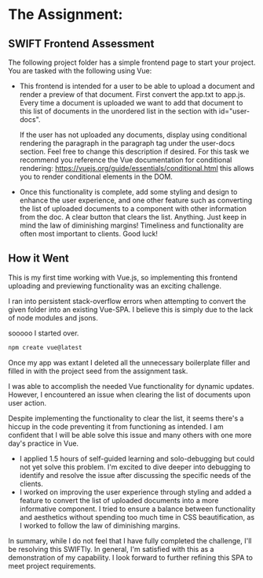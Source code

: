 # The Assignment:

## SWIFT Frontend Assessment
The following project folder has a simple frontend page to start your project. You are tasked with the following using Vue:
<ul>
<li> This frontend is intended for a user to be able to upload a document and render a preview of that document. First convert the app.txt to app.js.
Every time a document is uploaded we want to add that document to this list of documents in the unordered list in the section with id="user-docs". <br>

If the user has not uploaded any documents, display using conditional rendering the paragraph in the paragraph tag under the user-docs section. Feel free to change this description if desired. For this task we recommend you reference the Vue documentation for conditional rendering: https://vuejs.org/guide/essentials/conditional.html this allows you to render conditional elements in the DOM. </li>

<li>Once this functionality is complete, add some styling and design to enhance the user experience, and one other feature such as converting the list of uploaded documents to a component with other information from the doc. A clear button that clears the list. Anything. Just keep in mind the law of diminishing margins! Timeliness and functionality are often most important to clients. Good luck!  </li>
</ul> 

## How it Went
This is my first time working with Vue.js, so implementing this frontend uploading and previewing functionality was an exciting challenge. 

I ran into persistent stack-overflow errors when attempting to convert the given folder into an existing Vue-SPA. I believe this is simply due to the lack of node modules and jsons. 

sooooo I started over. 

```bash
npm create vue@latest
```

Once my app was extant I deleted all the unnecessary boilerplate filler and filled in with the project seed from the assignment task.

I was able to accomplish the needed Vue functionality for dynamic updates. However, I encountered an issue when clearing the list of documents upon user action.

Despite implementing the functionality to clear the list, it seems there's a hiccup in the code preventing it from functioning as intended. I am confident that I will be able solve this issue and many others with one more day's practice in Vue. 

<ul>
<li>
I applied 1.5 hours of self-guided learning and solo-debugging but could not yet solve this problem. I'm excited to dive deeper into debugging to identify and resolve the issue after discussing the specific needs of the clients.
</li>
<li>
I worked on improving the user experience through styling and added a feature to convert the list of uploaded documents into a more informative component. 
I tried to ensure a balance between functionality and aesthetics without spending too much time in CSS beautification, as I worked to follow the law of diminishing margins.
</li>
</ul>
In summary, while I do not feel that I have fully completed the challenge, I'll be resolving this SWIFTly. In general, I'm satisfied with this as a demonstration of my capability. I look forward to further refining this SPA to meet project requirements.
